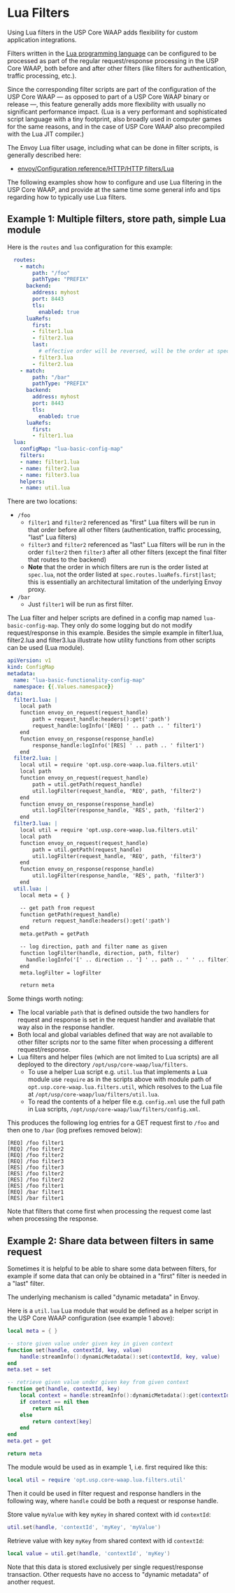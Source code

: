 # Lua Filters

Using Lua filters in the USP Core WAAP adds flexibility for custom application integrations.

Filters written in the [Lua programming language](https://www.lua.org/) can be configured to be processed
as part of the regular request/response processing in the USP Core WAAP,
both before and after other filters (like filters for authentication, traffic processing, etc.).

Since the corresponding filter scripts are part of the configuration
of the USP Core WAAP — as opposed to part of a USP Core WAAP binary or release —,
this feature generally adds more flexibility with usually no significant performance impact.
(Lua is a very performant and sophisticated script language with a tiny footprint,
also broadly used in computer games for the same reasons,
and in the case of USP Core WAAP also precompiled with the Lua JIT compiler.)

The Envoy Lua filter usage, including what can be done in filter scripts, is generally described here:

* [envoy/Configuration reference/HTTP/HTTP filters/Lua](https://www.envoyproxy.io/docs/envoy/latest/configuration/http/http_filters/lua_filter)

The following examples show how to configure and use Lua filtering in the USP Core WAAP,
and provide at the same time some general info and tips regarding how to typically use Lua filters.

## Example 1: Multiple filters, store path, simple Lua module

Here is the `routes` and `lua` configuration for this example:

```yaml
  routes:
    - match:
        path: "/foo"
        pathType: "PREFIX"
      backend:
        address: myhost
        port: 8443
        tls:
          enabled: true
      luaRefs:
        first:
        - filter1.lua
        - filter2.lua
        last:
          # effective order will be reversed, will be the order at spec.lua
        - filter3.lua
        - filter2.lua
    - match:
        path: "/bar"
        pathType: "PREFIX"
      backend:
        address: myhost
        port: 8443
        tls:
          enabled: true
      luaRefs:
        first:
        - filter1.lua
  lua:
    configMap: "lua-basic-config-map"
    filters:
    - name: filter1.lua
    - name: filter2.lua
    - name: filter3.lua
    helpers:
    - name: util.lua
```

There are two locations:

* `/foo`
    * `filter1` and `filter2` referenced as "first" Lua filters
      will be run in that order before all other filters
      (authentication, traffic processing, "last" Lua filters)
    * `filter3` and `filter2` referenced as "last" Lua filters
      will be run in the order `filter2` then `filter3` after all other filters
      (except the final filter that routes to the backend)
    * **Note** that the order in which filters are run is the order listed at `spec.lua`,
      not the order listed at `spec.routes.luaRefs.first|last`;
      this is essentially an architectural limitation of the underlying Envoy proxy.
* `/bar`
    * Just `filter1` will be run as first filter.

The Lua filter and helper scripts are defined in a config map named `lua-basic-config-map`.
They only do some logging but do not modify request/response in this example. 
Besides the simple example in filter1.lua, filter2.lua and filter3.lua illustrate how utility functions from other scripts can be used (Lua module).

```yaml
apiVersion: v1
kind: ConfigMap
metadata:
  name: "lua-basic-functionality-config-map"
  namespace: {{.Values.namespace}}
data:
  filter1.lua: |
    local path
    function envoy_on_request(request_handle)
        path = request_handle:headers():get(':path')
        request_handle:logInfo('[REQ] ' .. path .. ' filter1')
    end
    function envoy_on_response(response_handle)
        response_handle:logInfo('[RES] ' .. path .. ' filter1')
    end
  filter2.lua: |
    local util = require 'opt.usp.core-waap.lua.filters.util'
    local path
    function envoy_on_request(request_handle)
        path = util.getPath(request_handle)
        util.logFilter(request_handle, 'REQ', path, 'filter2')
    end
    function envoy_on_response(response_handle)
        util.logFilter(response_handle, 'RES', path, 'filter2')
    end
  filter3.lua: |
    local util = require 'opt.usp.core-waap.lua.filters.util'
    local path
    function envoy_on_request(request_handle)
        path = util.getPath(request_handle)
        util.logFilter(request_handle, 'REQ', path, 'filter3')
    end
    function envoy_on_response(response_handle)
        util.logFilter(response_handle, 'RES', path, 'filter3')
    end
  util.lua: |
    local meta = { }

    -- get path from request
    function getPath(request_handle)
        return request_handle:headers():get(':path')
    end
    meta.getPath = getPath

    -- log direction, path and filter name as given
    function logFilter(handle, direction, path, filter)
      handle:logInfo('[' .. direction .. '] ' .. path .. ' ' .. filter)
    end
    meta.logFilter = logFilter

    return meta
```

Some things worth noting:

* The local variable `path` that is defined outside the two handlers for request and response
  is set in the request handler and available that way also in the response handler.
* Both local and global variables defined that way are not available
  to other filter scripts nor to the same filter when processing a different request/response.
* Lua filters and helper files (which are not limited to Lua scripts) are all deployed to the
  directory `/opt/usp/core-waap/lua/filters`.
    * To use a helper Lua script e.g. `util.lua` that implements a Lua module use `require`
      as in the scripts above with module path of `opt.usp.core-waap.lua.filters.util`,
      which resolves to the Lua file at `/opt/usp/core-waap/lua/filters/util.lua`.
    * To read the contents of a helper file e.g. `config.xml` use the full path in Lua scripts,
      `/opt/usp/core-waap/lua/filters/config.xml`.

This produces the following log entries for a GET request first to `/foo` and then one to `/bar`
(log prefixes removed below):


```
[REQ] /foo filter1
[REQ] /foo filter2
[REQ] /foo filter2
[REQ] /foo filter3
[RES] /foo filter3
[RES] /foo filter2
[RES] /foo filter2
[RES] /foo filter1
[REQ] /bar filter1
[RES] /bar filter1
```

Note that filters that come first when processing the request come last when processing the response.

## Example 2: Share data between filters in same request

Sometimes it is helpful to be able to share some data between filters,
for example  if some data that can only be obtained in a "first" filter
is needed in a "last" filter.

The underlying mechanism is called "dynamic metadata" in Envoy.

Here is a `util.lua` Lua module that would be defined as a helper script
in the USP Core WAAP configuration (see example 1 above):

```lua
local meta = { }

-- store given value under given key in given context
function set(handle, contextId, key, value)
    handle:streamInfo():dynamicMetadata():set(contextId, key, value)
end
meta.set = set

-- retrieve given value under given key from given context
function get(handle, contextId, key)
    local context = handle:streamInfo():dynamicMetadata():get(contextId)
    if context == nil then
        return nil
    else
        return context[key]
    end
end
meta.get = get

return meta
```

The module would be used as in example 1, i.e. first required like this:

```lua
local util = require 'opt.usp.core-waap.lua.filters.util'
```
Then it could be used in filter request and response handlers in the following way,
where `handle` could be both a request or response handle.

Store value `myValue` with key `myKey` in shared context with id `contextId`:

```lua
util.set(handle, 'contextId', 'myKey', 'myValue')
```

Retrieve value with key `myKey` from shared context with id `contextId`:

```lua
local value = util.get(handle, 'contextId', 'myKey')
```

Note that this data is stored exclusively per single request/response transaction.
Other requests have no access to "dynamic metadata" of another request.
